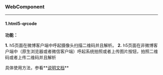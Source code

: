 ### WebComponent

----

#### 1.html5-qrcode

**功能：**

**1.** h5页面在微博客户端中呼起摄像头扫描二维码并且解析。
**2.** h5页面在非微博客户端中（原生浏览器或者微信客户端）呼起系统拍照或者上传图片按钮，拍照二维码或者上传二维码并且解析

具体使用方法，参看**[说明文档](https://github.com/zhiqiang21/WebComponent/tree/master/html5-Qrcode/README.md)**
